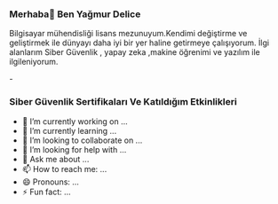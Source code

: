 ### Merhaba👋 Ben Yağmur Delice

Bilgisayar mühendisliği lisans mezunuyum.Kendimi değiştirme ve geliştirmek ile  dünyayı daha iyi bir yer haline getirmeye çalışıyorum. İlgi alanlarım Siber Güvenlik , yapay zeka ,makine öğrenimi ve yazılım ile ilgileniyorum. 

-<h3>Siber Güvenlik Sertifikaları Ve Katıldığım Etkinlikleri</h3>



- 🔭 I’m currently working on ...
- 🌱 I’m currently learning ...
- 👯 I’m looking to collaborate on ...
- 🤔 I’m looking for help with ...
- 💬 Ask me about ...
- 📫 How to reach me: ...
- 😄 Pronouns: ...
- ⚡ Fun fact: ...

